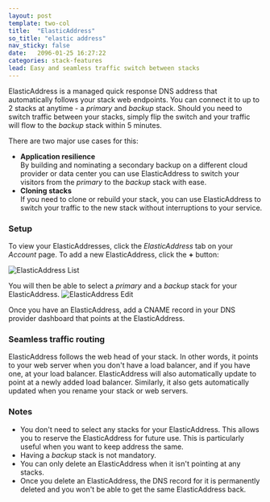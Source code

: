 ```yaml
---
layout: post
template: two-col
title:  "ElasticAddress"
so_title: "elastic address"
nav_sticky: false
date:   2096-01-25 16:27:22
categories: stack-features
lead: Easy and seamless traffic switch between stacks
---
```


ElasticAddress is a managed quick response DNS address that automatically follows your stack web endpoints. You can connect it to up to 2 stacks at anytime - a _primary_ and _backup_ stack. Should you need to switch traffic between your stacks, simply flip the switch and your traffic will flow to the _backup_ stack within 5 minutes.

There are two major use cases for this:

- **Application resilience**<br/> By building and nominating a secondary backup on a different cloud provider or data center you can use ElasticAddress to switch your visitors from the _primary_ to the _backup_ stack with ease.
- **Cloning stacks**<br/> If you need to clone or rebuild your stack, you can use ElasticAddress to switch your traffic to the new stack without interruptions to your service.

### Setup
To view your ElasticAddresses, click the _ElasticAddress_ tab on your _Account_ page. To add a new ElasticAddress, click the **+** button:

![ElasticAddress List](http://cdn.cloud66.com/images/help/elastic_address_list.png)

You will then be able to select a _primary_ and a _backup_ stack for your ElasticAddress.
![ElasticAddress Edit](http://cdn.cloud66.com/images/help/elastic_address_edit.png)

Once you have an ElasticAddress, add a CNAME record in your DNS provider dashboard that points at the ElasticAddress.

### Seamless traffic routing
ElasticAddress follows the web head of your stack. In other words, it points to your web server when you don't have a load balancer, and if you have one, at your load balancer. ElasticAddress will also automatically update to point at a newly added load balancer. Similarly, it also gets automatically updated when you rename your stack or web servers.

### Notes
- You don't need to select any stacks for your ElasticAddress. This allows you to reserve the ElasticAddress for future use. This is particularly useful when you want to keep address the same.
- Having a _backup_ stack is not mandatory.
- You can only delete an ElasticAddress when it isn't pointing at any stacks.
- Once you delete an ElasticAddress, the DNS record for it is permanently deleted and you won't be able to get the same ElasticAddress back.
